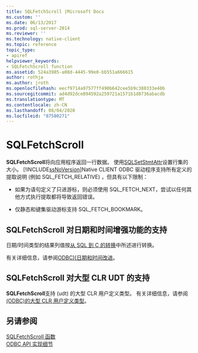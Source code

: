 ```yaml
---
title: SQLFetchScroll |Microsoft Docs
ms.custom: ''
ms.date: 06/13/2017
ms.prod: sql-server-2014
ms.reviewer: ''
ms.technology: native-client
ms.topic: reference
topic_type:
- apiref
helpviewer_keywords:
- SQLFetchScroll function
ms.assetid: 524a3985-a08d-4445-99e0-bb551a666615
author: rothja
ms.author: jroth
ms.openlocfilehash: eecf9714a97577ff490b642cee5b9c380333e40b
ms.sourcegitcommit: ad4d92dce894592a259721a1571b1d8736abacdb
ms.translationtype: MT
ms.contentlocale: zh-CN
ms.lasthandoff: 08/04/2020
ms.locfileid: "87580271"
---
```

# <a name="sqlfetchscroll"></a>SQLFetchScroll
  **SQLFetchScroll**将向应用程序返回一行数据。 使用[SQLSetStmtAttr](sqlsetstmtattr.md)设置行集的大小。 [!INCLUDE[ssNoVersion](../../includes/ssnoversion-md.md)]Native CLIENT ODBC 驱动程序支持所有定义的提取说明 (例如 SQL_FETCH_RELATIVE) ，但具有以下限制：  
  
-   如果为语句定义了只进游标，则必须使用 SQL_FETCH_NEXT，尝试以任何其他方式执行提取都将导致返回错误。  
  
-   仅静态和键集驱动游标支持 SQL_FETCH_BOOKMARK。  
  
## <a name="sqlfetchscroll-support-for-enhanced-date-and-time-features"></a>SQLFetchScroll 对日期和时间增强功能的支持  
 日期/时间类型的结果列值按[从 SQL 到 C 的转换](../native-client-odbc-date-time/datetime-data-type-conversions-from-sql-to-c.md)中所述进行转换。  
  
 有关详细信息，请参阅[ODBC&#41;&#40;日期和时间改进](../native-client-odbc-date-time/date-and-time-improvements-odbc.md)。  
  
## <a name="sqlfetchscroll-support-for-large-clr-udts"></a>SQLFetchScroll 对大型 CLR UDT 的支持  
 **SQLFetchScroll**支持 (udt) 的大型 CLR 用户定义类型。 有关详细信息，请参阅[&#40;ODBC&#41;的大型 CLR 用户定义类型](../native-client/odbc/large-clr-user-defined-types-odbc.md)。  
  
## <a name="see-also"></a>另请参阅  
 [SQLFetchScroll 函数](https://go.microsoft.com/fwlink/?LinkId=59343)   
 [ODBC API 实现细节](odbc-api-implementation-details.md)  
  
  
